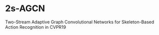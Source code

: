 # 2s-AGCN
Two-Stream Adaptive Graph Convolutional Networks for Skeleton-Based Action Recognition in CVPR19

